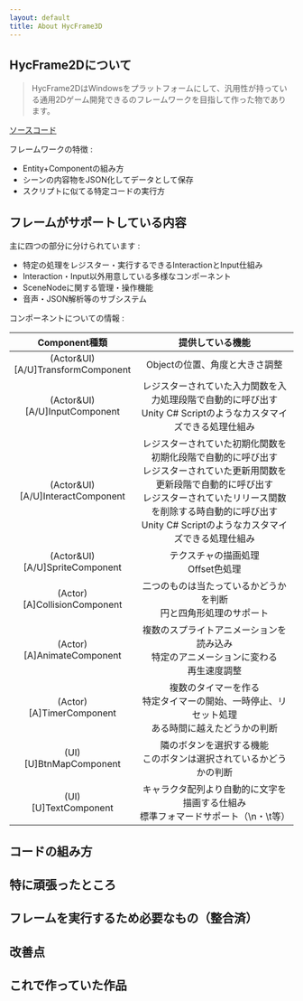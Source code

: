 ```yaml
---
layout: default
title: About HycFrame3D
---
```


## HycFrame2Dについて

>HycFrame2DはWindowsをプラットフォームにして、汎用性が持っている通用2Dゲーム開発できるのフレームワークを目指して作った物であります。

[ソースコード](https://github.com/HIBICUS-CAI/HycFrame2D)

フレームワークの特徴 :

- Entity+Componentの組み方
- シーンの内容物をJSON化してデータとして保存
- スクリプトに似てる特定コードの実行方

## フレームがサポートしている内容

主に四つの部分に分けられています :

- 特定の処理をレジスター・実行するできるInteractionとInput仕組み
- Interaction・Input以外用意している多様なコンポーネント
- SceneNodeに関する管理・操作機能
- 音声・JSON解析等のサブシステム

コンポーネントについての情報 :

|Component種類|提供している機能|
|:----:|:----:|
|(Actor&UI)<br>[A/U]TransformComponent|Objectの位置、角度と大きさ調整|
|(Actor&UI)<br>[A/U]InputComponent|レジスターされていた入力関数を入力処理段階で自動的に呼び出す<br>Unity C# Scriptのようなカスタマイズできる処理仕組み|
|(Actor&UI)<br>[A/U]InteractComponent|レジスターされていた初期化関数を初期化段階で自動的に呼び出す<br>レジスターされていた更新用関数を更新段階で自動的に呼び出す<br>レジスターされていたリリース関数を削除する時自動的に呼び出す<br>Unity C# Scriptのようなカスタマイズできる処理仕組み|
|(Actor&UI)<br>[A/U]SpriteComponent|テクスチャの描画処理<br>Offset色処理|
|(Actor)<br>[A]CollisionComponent|二つのものは当たっているかどうかを判断<br>円と四角形処理のサポート|
|(Actor)<br>[A]AnimateComponent|複数のスプライトアニメーションを読み込み<br>特定のアニメーションに変わる<br>再生速度調整|
|(Actor)<br>[A]TimerComponent|複数のタイマーを作る<br>特定タイマーの開始、一時停止、リセット処理<br>ある時間に越えたどうかの判断|
|(UI)<br>[U]BtnMapComponent|隣のボタンを選択する機能<br>このボタンは選択されているかどうかの判断|
|(UI)<br>[U]TextComponent|キャラクタ配列より自動的に文字を描画する仕組み<br>標準フォマードサポート（\n・\t等）|

## コードの組み方

## 特に頑張ったところ

## フレームを実行するため必要なもの（整合済）

## 改善点

## これで作っていた作品